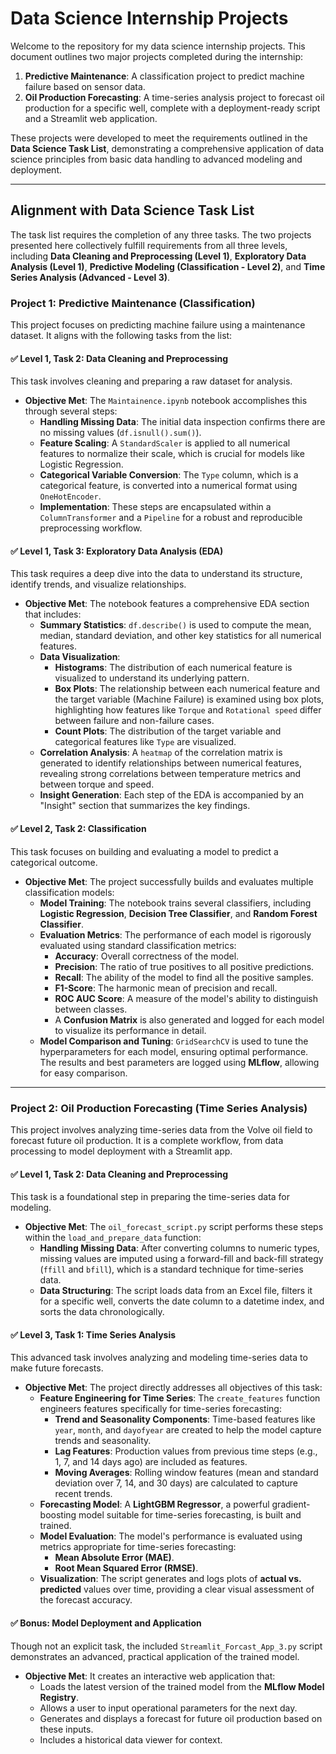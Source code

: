 # Data Science Internship Projects

Welcome to the repository for my data science internship projects. This document outlines two major projects completed during the internship:

1.  **Predictive Maintenance**: A classification project to predict machine failure based on sensor data.
2.  **Oil Production Forecasting**: A time-series analysis project to forecast oil production for a specific well, complete with a deployment-ready script and a Streamlit web application.

These projects were developed to meet the requirements outlined in the **Data Science Task List**, demonstrating a comprehensive application of data science principles from basic data handling to advanced modeling and deployment.

---
## Alignment with Data Science Task List

The task list requires the completion of any three tasks. The two projects presented here collectively fulfill requirements from all three levels, including **Data Cleaning and Preprocessing (Level 1)**, **Exploratory Data Analysis (Level 1)**, **Predictive Modeling (Classification - Level 2)**, and **Time Series Analysis (Advanced - Level 3)**.

### Project 1: Predictive Maintenance (Classification)

This project focuses on predicting machine failure using a maintenance dataset. It aligns with the following tasks from the list:

#### ✅ **Level 1, Task 2: Data Cleaning and Preprocessing**
This task involves cleaning and preparing a raw dataset for analysis.

* **Objective Met**: The `Maintainence.ipynb` notebook accomplishes this through several steps:
    * **Handling Missing Data**: The initial data inspection confirms there are no missing values (`df.isnull().sum()`).
    * **Feature Scaling**: A `StandardScaler` is applied to all numerical features to normalize their scale, which is crucial for models like Logistic Regression.
    * **Categorical Variable Conversion**: The `Type` column, which is a categorical feature, is converted into a numerical format using `OneHotEncoder`.
    * **Implementation**: These steps are encapsulated within a `ColumnTransformer` and a `Pipeline` for a robust and reproducible preprocessing workflow.

#### ✅ **Level 1, Task 3: Exploratory Data Analysis (EDA)**
This task requires a deep dive into the data to understand its structure, identify trends, and visualize relationships.

* **Objective Met**: The notebook features a comprehensive EDA section that includes:
    * **Summary Statistics**: `df.describe()` is used to compute the mean, median, standard deviation, and other key statistics for all numerical features.
    * **Data Visualization**:
        * **Histograms**: The distribution of each numerical feature is visualized to understand its underlying pattern.
        * **Box Plots**: The relationship between each numerical feature and the target variable (Machine Failure) is examined using box plots, highlighting how features like `Torque` and `Rotational speed` differ between failure and non-failure cases.
        * **Count Plots**: The distribution of the target variable and categorical features like `Type` are visualized.
    * **Correlation Analysis**: A `heatmap` of the correlation matrix is generated to identify relationships between numerical features, revealing strong correlations between temperature metrics and between torque and speed.
    * **Insight Generation**: Each step of the EDA is accompanied by an "Insight" section that summarizes the key findings.

#### ✅ **Level 2, Task 2: Classification**
This task focuses on building and evaluating a model to predict a categorical outcome.

* **Objective Met**: The project successfully builds and evaluates multiple classification models:
    * **Model Training**: The notebook trains several classifiers, including **Logistic Regression**, **Decision Tree Classifier**, and **Random Forest Classifier**.
    * **Evaluation Metrics**: The performance of each model is rigorously evaluated using standard classification metrics:
        * **Accuracy**: Overall correctness of the model.
        * **Precision**: The ratio of true positives to all positive predictions.
        * **Recall**: The ability of the model to find all the positive samples.
        * **F1-Score**: The harmonic mean of precision and recall.
        * **ROC AUC Score**: A measure of the model's ability to distinguish between classes.
        * A **Confusion Matrix** is also generated and logged for each model to visualize its performance in detail.
    * **Model Comparison and Tuning**: `GridSearchCV` is used to tune the hyperparameters for each model, ensuring optimal performance. The results and best parameters are logged using **MLflow**, allowing for easy comparison.

---
### Project 2: Oil Production Forecasting (Time Series Analysis)

This project involves analyzing time-series data from the Volve oil field to forecast future oil production. It is a complete workflow, from data processing to model deployment with a Streamlit app.

#### ✅ **Level 1, Task 2: Data Cleaning and Preprocessing**
This task is a foundational step in preparing the time-series data for modeling.

* **Objective Met**: The `oil_forecast_script.py` script performs these steps within the `load_and_prepare_data` function:
    * **Handling Missing Data**: After converting columns to numeric types, missing values are imputed using a forward-fill and back-fill strategy (`ffill` and `bfill`), which is a standard technique for time-series data.
    * **Data Structuring**: The script loads data from an Excel file, filters it for a specific well, converts the date column to a datetime index, and sorts the data chronologically.

#### ✅ **Level 3, Task 1: Time Series Analysis**
This advanced task involves analyzing and modeling time-series data to make future forecasts.

* **Objective Met**: The project directly addresses all objectives of this task:
    * **Feature Engineering for Time Series**: The `create_features` function engineers features specifically for time-series forecasting:
        * **Trend and Seasonality Components**: Time-based features like `year`, `month`, and `dayofyear` are created to help the model capture trends and seasonality.
        * **Lag Features**: Production values from previous time steps (e.g., 1, 7, and 14 days ago) are included as features.
        * **Moving Averages**: Rolling window features (mean and standard deviation over 7, 14, and 30 days) are calculated to capture recent trends.
    * **Forecasting Model**: A **LightGBM Regressor**, a powerful gradient-boosting model suitable for time-series forecasting, is built and trained.
    * **Model Evaluation**: The model's performance is evaluated using metrics appropriate for time-series forecasting:
        * **Mean Absolute Error (MAE)**.
        * **Root Mean Squared Error (RMSE)**.
    * **Visualization**: The script generates and logs plots of **actual vs. predicted** values over time, providing a clear visual assessment of the forecast accuracy.

#### ✅ **Bonus: Model Deployment and Application**
Though not an explicit task, the included `Streamlit_Forcast_App_3.py` script demonstrates an advanced, practical application of the trained model.

* **Objective Met**: It creates an interactive web application that:
    * Loads the latest version of the trained model from the **MLflow Model Registry**.
    * Allows a user to input operational parameters for the next day.
    * Generates and displays a forecast for future oil production based on these inputs.
    * Includes a historical data viewer for context.